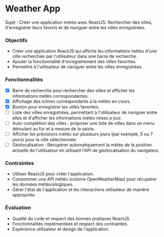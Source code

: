 # Weather App

Sujet : Créer une application météo avec ReactJS. Rechercher des villes, d'enregistrer leurs favoris et de naviguer entre les villes enregistrées.

### Objectifs

- Créer une application ReactJS qui affiche les informations météo d'une ville recherchée par l'utilisateur dans une barre de recherche.
- Ajouter la fonctionnalité d'enregistrement des villes favorites.
- Permettre à l'utilisateur de naviguer entre les villes enregistrées.

### Fonctionnalités

- [x] Barre de recherche pour rechercher des villes et afficher les informations météo correspondantes.
- [x] Affichage des icônes correspondants à la météo en cours.
- [X] Bouton pour enregistrer les villes favorites.
- [ ] Liste des villes enregistrées, permettant à l'utilisateur de naviguer entre elles et d'afficher les informations météo mises à jour.
- [ ] Auto-complétion des villes : proposer une liste de villes dans un menu déroulant au fur et à mesure de la saisie.
- [ ] Afficher les prévisions météo sur plusieurs jours (par exemple, 5 ou 7 jours) pour la ville sélectionnée.
- [ ] Géolocalisation : Récupérer automatiquement la météo de la position actuelle de l'utilisateur en utilisant l'API de géolocalisation du navigateur.

### Contraintes

- Utiliser ReactJS pour créer l'application.
- Consommer une API météo (comme OpenWeatherMap) pour récupérer les données météorologiques.
- Gérer l'état de l'application et les interactions utilisateur de manière appropriée.

### Évaluation

- Qualité du code et respect des bonnes pratiques ReactJS.
- Fonctionnalités implémentées et respect des contraintes.
- Expérience utilisateur et design de l'application.
